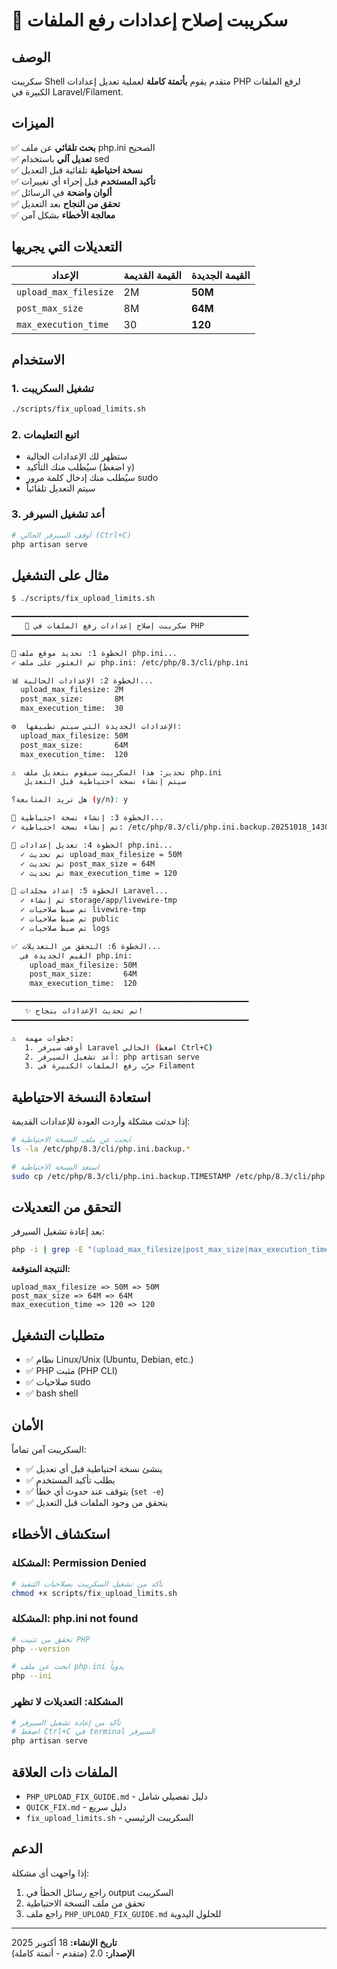 # 🚀 سكريبت إصلاح إعدادات رفع الملفات

## الوصف

سكريبت Shell متقدم يقوم **بأتمتة كاملة** لعملية تعديل إعدادات PHP لرفع الملفات الكبيرة في Laravel/Filament.

## الميزات

✅ **بحث تلقائي** عن ملف php.ini الصحيح  
✅ **تعديل آلي** باستخدام sed  
✅ **نسخة احتياطية** تلقائية قبل التعديل  
✅ **تأكيد المستخدم** قبل إجراء أي تغييرات  
✅ **ألوان واضحة** في الرسائل  
✅ **تحقق من النجاح** بعد التعديل  
✅ **معالجة الأخطاء** بشكل آمن  

## التعديلات التي يجريها

| الإعداد | القيمة القديمة | القيمة الجديدة |
|---------|----------------|----------------|
| `upload_max_filesize` | 2M | **50M** |
| `post_max_size` | 8M | **64M** |
| `max_execution_time` | 30 | **120** |

## الاستخدام

### 1. تشغيل السكريبت

```bash
./scripts/fix_upload_limits.sh
```

### 2. اتبع التعليمات

- ستظهر لك الإعدادات الحالية
- سيُطلب منك التأكيد (اضغط `y`)
- سيُطلب منك إدخال كلمة مرور sudo
- سيتم التعديل تلقائياً

### 3. أعد تشغيل السيرفر

```bash
# أوقف السيرفر الحالي (Ctrl+C)
php artisan serve
```

## مثال على التشغيل

```bash
$ ./scripts/fix_upload_limits.sh

━━━━━━━━━━━━━━━━━━━━━━━━━━━━━━━━━━━━━━━━━━━━━━━━━━━━━
   🔧 سكريبت إصلاح إعدادات رفع الملفات في PHP
━━━━━━━━━━━━━━━━━━━━━━━━━━━━━━━━━━━━━━━━━━━━━━━━━━━━━

📍 الخطوة 1: تحديد موقع ملف php.ini...
✓ تم العثور على ملف php.ini: /etc/php/8.3/cli/php.ini

📊 الخطوة 2: الإعدادات الحالية...
  upload_max_filesize: 2M
  post_max_size:       8M
  max_execution_time:  30

⚙️  الإعدادات الجديدة التي سيتم تطبيقها:
  upload_max_filesize: 50M
  post_max_size:       64M
  max_execution_time:  120

⚠️  تحذير: هذا السكريبت سيقوم بتعديل ملف php.ini
   سيتم إنشاء نسخة احتياطية قبل التعديل

هل تريد المتابعة؟ (y/n): y

💾 الخطوة 3: إنشاء نسخة احتياطية...
✓ تم إنشاء نسخة احتياطية: /etc/php/8.3/cli/php.ini.backup.20251018_143022

🔧 الخطوة 4: تعديل إعدادات php.ini...
  ✓ تم تحديث upload_max_filesize = 50M
  ✓ تم تحديث post_max_size = 64M
  ✓ تم تحديث max_execution_time = 120

📁 الخطوة 5: إعداد مجلدات Laravel...
  ✓ تم إنشاء storage/app/livewire-tmp
  ✓ تم ضبط صلاحيات livewire-tmp
  ✓ تم ضبط صلاحيات public
  ✓ تم ضبط صلاحيات logs

✅ الخطوة 6: التحقق من التعديلات...
  القيم الجديدة في php.ini:
    upload_max_filesize: 50M
    post_max_size:       64M
    max_execution_time:  120

━━━━━━━━━━━━━━━━━━━━━━━━━━━━━━━━━━━━━━━━━━━━━━━━━━━━━
   ✨ تم تحديث الإعدادات بنجاح!
━━━━━━━━━━━━━━━━━━━━━━━━━━━━━━━━━━━━━━━━━━━━━━━━━━━━━

⚠️  خطوات مهمة:
   1. أوقف سيرفر Laravel الحالي (اضغط Ctrl+C)
   2. أعد تشغيل السيرفر: php artisan serve
   3. جرّب رفع الملفات الكبيرة في Filament
```

## استعادة النسخة الاحتياطية

إذا حدثت مشكلة وأردت العودة للإعدادات القديمة:

```bash
# ابحث عن ملف النسخة الاحتياطية
ls -la /etc/php/8.3/cli/php.ini.backup.*

# استعد النسخة الاحتياطية
sudo cp /etc/php/8.3/cli/php.ini.backup.TIMESTAMP /etc/php/8.3/cli/php.ini
```

## التحقق من التعديلات

بعد إعادة تشغيل السيرفر:

```bash
php -i | grep -E "(upload_max_filesize|post_max_size|max_execution_time)"
```

**النتيجة المتوقعة:**
```
upload_max_filesize => 50M => 50M
post_max_size => 64M => 64M
max_execution_time => 120 => 120
```

## متطلبات التشغيل

- ✅ نظام Linux/Unix (Ubuntu, Debian, etc.)
- ✅ PHP مثبت (PHP CLI)
- ✅ صلاحيات sudo
- ✅ bash shell

## الأمان

السكريبت آمن تماماً:
- ✅ ينشئ نسخة احتياطية قبل أي تعديل
- ✅ يطلب تأكيد المستخدم
- ✅ يتوقف عند حدوث أي خطأ (`set -e`)
- ✅ يتحقق من وجود الملفات قبل التعديل

## استكشاف الأخطاء

### المشكلة: Permission Denied

```bash
# تأكد من تشغيل السكريبت بصلاحيات التنفيذ
chmod +x scripts/fix_upload_limits.sh
```

### المشكلة: php.ini not found

```bash
# تحقق من تثبيت PHP
php --version

# ابحث عن ملف php.ini يدوياً
php --ini
```

### المشكلة: التعديلات لا تظهر

```bash
# تأكد من إعادة تشغيل السيرفر
# اضغط Ctrl+C في terminal السيرفر
php artisan serve
```

## الملفات ذات العلاقة

- `PHP_UPLOAD_FIX_GUIDE.md` - دليل تفصيلي شامل
- `QUICK_FIX.md` - دليل سريع
- `fix_upload_limits.sh` - السكريبت الرئيسي

## الدعم

إذا واجهت أي مشكلة:
1. راجع رسائل الخطأ في output السكريبت
2. تحقق من ملف النسخة الاحتياطية
3. راجع ملف `PHP_UPLOAD_FIX_GUIDE.md` للحلول اليدوية

---

**تاريخ الإنشاء:** 18 أكتوبر 2025  
**الإصدار:** 2.0 (متقدم - أتمتة كاملة)
